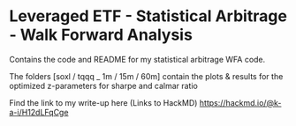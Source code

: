 # Leveraged ETF - Statistical Arbitrage - Walk Forward Analysis
Contains the code and README for my statistical arbitrage WFA code.

The folders [soxl / tqqq _ 1m / 15m / 60m] contain the plots & results for the optimized z-parameters for sharpe and calmar ratio

Find the link to my write-up here (Links to HackMD)
https://hackmd.io/@k-a-i/H12dLFqCge
